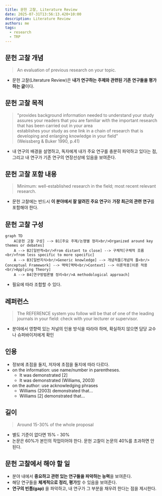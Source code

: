 ```yaml
---
title: 문헌 고찰, Literature Review
date: 2025-07-31T13:56:13.420+10:00
description: Literature Review
authors: me
tags:
  - research
  - TRP
---
```


## 문헌 고찰 개념

> An evaluation of previous research on your topic.

- 문헌 고찰(Literature Review)은 **내가 연구하는 주제와 관련된 기존 연구들을 평가하는 글**이다.

## 문헌 고찰 목적

> "provides background information needed to understand your study  
> assures your readers that you are familiar with the important research that has been carried out in your area  
> establishes your study as one link in a chain of research that is developing and enlarging knowledge in your field"  
> (Weissberg & Buker 1990, p.41)

- 내 연구의 배경을 설명하고, 독자에게 내가 주요 연구를 충분히 파악하고 있다는 점, 그리고 내 연구가 기존 연구의 연장선상에 있음을 보여준다.

## 문헌 고찰 포함 내용

> Minimum: well-established research in the field; most recent relevant research.

- 문헌 고찰에는 반드시 **이 분야에서 잘 알려진 주요 연구**와 **가장 최근의 관련 연구**를 포함해야 한다.

## 문헌 고찰 구성

```mermaid
graph TD
    A[문헌 고찰 구성] --> B1[주요 주제/논쟁별 정리<br/>Organized around key themes or debates]
    A --> B2[일반적<br/>From distant to close] --> 구체적[구체적 흐름<br/>from less specific to more specific]
    A --> B3[일반지식<br/>Generic knowledge] --> 개념적틀[개념적 틀<br/> Conceptual Framework] --> 맥락[맥락<br/>Context] --> 이론적용[이론 적용<br/>Applying Theory]
    A --> B4[연구방법론별 정리<br/>A methodological approach]

```

- 필요에 따라 조합할 수 있다.

## 레퍼런스

> The REFERENCE system you follow will be that of one of the leading journals in your field: check with your lecturer or supervisor.

- 분야에서 영향력 있는 저널의 인용 방식을 따라야 하며, 확실하지 않으면 담당 교수나 슈퍼바이저에게 확인

## 인용

- 정보에 초점을 둘지, 저자에 초점을 둘지에 따라 다르다.
- on the information: use name/number in parentheses.
  - It was demonstrated [2]
  - It was demonstrated (Williams, 2003)
- on the author: use acknowledging phrases
  - Williams (2003) demonstrated that...
  - Williams [2] demonstrated that...

## 길이

> Around 15-30% of the whole proposal

- 별도 기준이 없다면 15% - 30%
- 논문은 60%가 본인의 작업이어야 한다. 문헌 고찰이 논문의 40%를 초과하면 안 된다.

## 문헌 고찰에서 해야 할 일

- 분야 내에서 **중요하고 관련 있는 연구들을 파악하는 능력**을 보여준다.
- 해당 연구들을 **체계적으로 정리, 평가**할 수 있음을 보여준다.
- **연구의 빈틈(gap)** 을 파악하고, 내 연구가 그 부분을 채우려 한다는 점을 제시한다.
